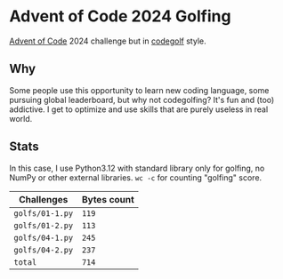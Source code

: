 # Advent of Code 2024 Golfing

[Advent of Code](https://adventofcode.com/) 2024 challenge but in
[codegolf](https://en.wikipedia.org/wiki/Code_golf) style.

## Why

Some people use this opportunity to learn new coding language, some pursuing
global leaderboard, but why not codegolfing? It's fun and (too) addictive. I
get to optimize and use skills that are purely useless in real world.

## Stats

In this case, I use Python3.12 with standard library only for golfing, no NumPy
or other external libraries. `wc -c` for counting "golfing" score.

| Challenges | Bytes count |
| ---------- | ----------- |
| `golfs/01-1.py` | `119` | <!-- STATS -->
| `golfs/01-2.py` | `113` | <!-- STATS -->
| `golfs/04-1.py` | `245` | <!-- STATS -->
| `golfs/04-2.py` | `237` | <!-- STATS -->
| `total` | `714` | <!-- STATS -->
